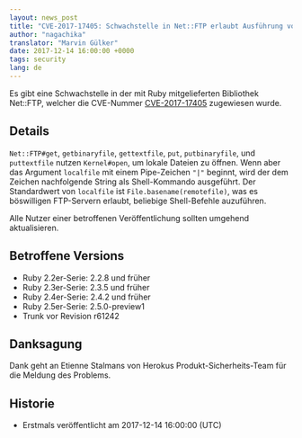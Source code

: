 ```yaml
---
layout: news_post
title: "CVE-2017-17405: Schwachstelle in Net::FTP erlaubt Ausführung von beliebigen Shell-Befehlen"
author: "nagachika"
translator: "Marvin Gülker"
date: 2017-12-14 16:00:00 +0000
tags: security
lang: de
---
```


Es gibt eine Schwachstelle in der mit Ruby mitgelieferten Bibliothek
Net::FTP, welcher die CVE-Nummer
[CVE-2017-17405](http://cve.mitre.org/cgi-bin/cvename.cgi?name=CVE-2017-17405)
zugewiesen wurde.

## Details

`Net::FTP#get`, `getbinaryfile`, `gettextfile`, `put`,
`putbinaryfile`, und `puttextfile` nutzen `Kernel#open`, um lokale
Dateien zu öffnen. Wenn aber das Argument `localfile` mit einem
Pipe-Zeichen `"|"` beginnt, wird der dem Zeichen nachfolgende String
als Shell-Kommando ausgeführt. Der Standardwert von `localfile` ist
`File.basename(remotefile)`, was es böswilligen FTP-Servern erlaubt,
beliebige Shell-Befehle auzuführen.

Alle Nutzer einer betroffenen Veröffentlichung sollten umgehend
aktualisieren.

## Betroffene Versions

* Ruby 2.2er-Serie: 2.2.8 und früher
* Ruby 2.3er-Serie: 2.3.5 und früher
* Ruby 2.4er-Serie: 2.4.2 und früher
* Ruby 2.5er-Serie: 2.5.0-preview1
* Trunk vor Revision r61242

## Danksagung

Dank geht an Etienne Stalmans von Herokus Produkt-Sicherheits-Team für
die Meldung des Problems.

## Historie

* Erstmals veröffentlicht am 2017-12-14 16:00:00 (UTC)
